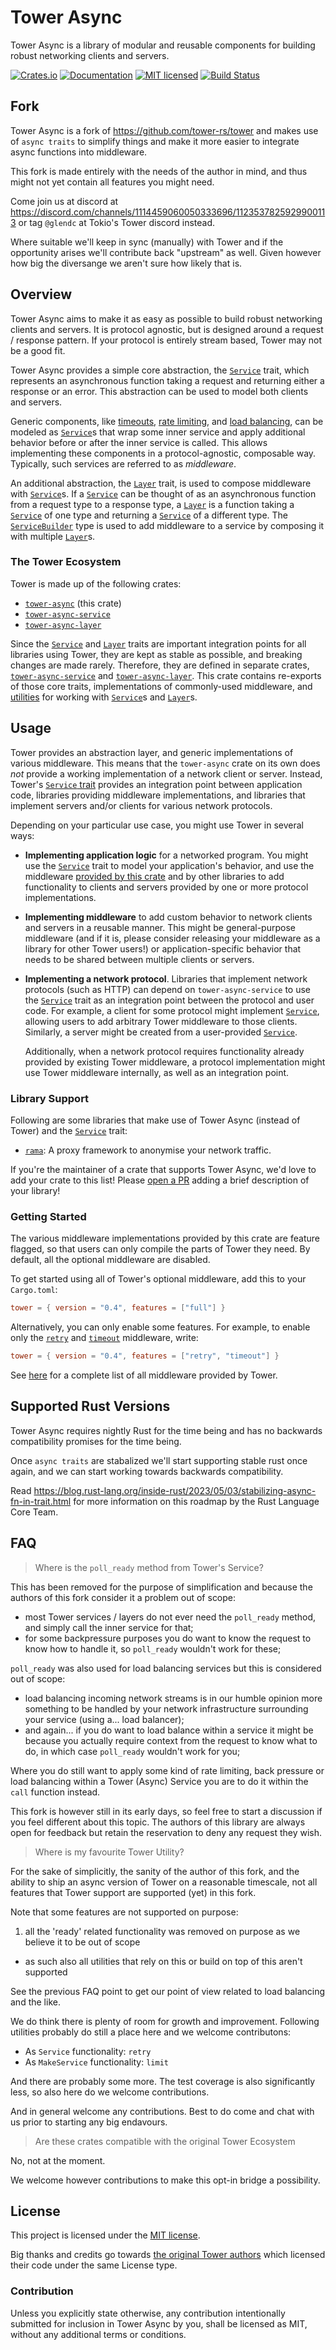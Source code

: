 # Tower Async

Tower Async is a library of modular and reusable components for building robust
networking clients and servers.

[![Crates.io][crates-badge]][crates-url]
[![Documentation][docs-badge]][docs-url]
[![MIT licensed][mit-badge]][mit-url]
[![Build Status][actions-badge]][actions-url]

[crates-badge]: https://img.shields.io/crates/v/tower-async-service.svg
[crates-url]: https://crates.io/crates/tower-async-service
[docs-badge]: https://docs.rs/tower-async-service/badge.svg
[docs-url]: https://docs.rs/tower-async-service
[mit-badge]: https://img.shields.io/badge/license-MIT-blue.svg
[mit-url]: LICENSE
[actions-badge]: https://github.com/plabayo/tower-async/workflows/CI/badge.svg
[actions-url]:https://github.com/plabayo/tower-async/actions?query=workflow%3ACI

## Fork

Tower Async is a fork of <https://github.com/tower-rs/tower>
and makes use of `async traits` to simplify things and make it more easier
to integrate async functions into middleware.

This fork is made entirely with the needs of the author in mind,
and thus might not yet contain all features you might need.

Come join us at discord at <https://discord.com/channels/1114459060050333696/1123537825929900113>
or tag `@glendc` at Tokio's Tower discord instead.

Where suitable we'll keep in sync (manually) with Tower and if the
opportunity arises we'll contribute back "upstream" as well.
Given however how big the diversange we aren't sure how likely that is.

## Overview

Tower Async aims to make it as easy as possible to build robust networking clients and
servers. It is protocol agnostic, but is designed around a request / response
pattern. If your protocol is entirely stream based, Tower may not be a good fit.

Tower Async provides a simple core abstraction, the [`Service`] trait, which
represents an asynchronous function taking a request and returning either a
response or an error. This abstraction can be used to model both clients and
servers.

Generic components, like [timeouts], [rate limiting], and [load balancing],
can be modeled as [`Service`]s that wrap some inner service and apply
additional behavior before or after the inner service is called. This allows
implementing these components in a protocol-agnostic, composable way. Typically,
such services are referred to as _middleware_.

An additional abstraction, the [`Layer`] trait, is used to compose
middleware with [`Service`]s. If a [`Service`] can be thought of as an
asynchronous function from a request type to a response type, a [`Layer`] is
a function taking a [`Service`] of one type and returning a [`Service`] of a
different type. The [`ServiceBuilder`] type is used to add middleware to a
service by composing it with multiple [`Layer`]s.

### The Tower Ecosystem

Tower is made up of the following crates:

* [`tower-async`] (this crate)
* [`tower-async-service`]
* [`tower-async-layer`]

Since the [`Service`] and [`Layer`] traits are important integration points
for all libraries using Tower, they are kept as stable as possible, and
breaking changes are made rarely. Therefore, they are defined in separate
crates, [`tower-async-service`] and [`tower-async-layer`]. This crate contains
re-exports of those core traits, implementations of commonly-used
middleware, and [utilities] for working with [`Service`]s and [`Layer`]s.

## Usage

Tower provides an abstraction layer, and generic implementations of various
middleware. This means that the `tower-async` crate on its own does *not* provide
a working implementation of a network client or server. Instead, Tower's
[`Service` trait][`Service`] provides an integration point between
application code, libraries providing middleware implementations, and
libraries that implement servers and/or clients for various network
protocols.

Depending on your particular use case, you might use Tower in several ways: 

* **Implementing application logic** for a networked program. You might
  use the [`Service`] trait to model your application's behavior, and use
  the middleware [provided by this crate][all_layers] and by other libraries
  to add functionality to clients and servers provided by one or more
  protocol implementations.
* **Implementing middleware** to add custom behavior to network clients and
  servers in a reusable manner. This might be general-purpose middleware
  (and if it is, please consider releasing your middleware as a library for
  other Tower users!) or application-specific behavior that needs to be
  shared between multiple clients or servers.
* **Implementing a network protocol**. Libraries that implement network
  protocols (such as HTTP) can depend on `tower-async-service` to use the
  [`Service`] trait as an integration point between the protocol and user
  code. For example, a client for some protocol might implement [`Service`],
  allowing users to add arbitrary Tower middleware to those clients.
  Similarly, a server might be created from a user-provided [`Service`].

  Additionally, when a network protocol requires functionality already
  provided by existing Tower middleware, a protocol implementation might use
  Tower middleware internally, as well as an integration point.

### Library Support

Following are some libraries that make use of Tower Async (instead of Tower)
and the [`Service`] trait:

* [`rama`]: A proxy framework to anonymise your network traffic.

[`rama`]: https://crates.io/crates/rama

If you're the maintainer of a crate that supports Tower Async, we'd love to add
your crate to this list! Please [open a PR] adding a brief description of
your library!

### Getting Started

The various middleware implementations provided by this crate are feature
flagged, so that users can only compile the parts of Tower they need. By
default, all the optional middleware are disabled.

To get started using all of Tower's optional middleware, add this to your
`Cargo.toml`:

```toml
tower = { version = "0.4", features = ["full"] }
```

Alternatively, you can only enable some features. For example, to enable
only the [`retry`] and [`timeout`][timeouts] middleware, write:

```toml
tower = { version = "0.4", features = ["retry", "timeout"] }
```

See [here][all_layers] for a complete list of all middleware provided by
Tower.

[`Service`]: https://docs.rs/tower-async/latest/tower-async/trait.Service.html
[`Layer`]: https://docs.rs/tower-async/latest/tower-async/trait.Layer.html
[all_layers]: https://docs.rs/tower-async/latest/tower-async/#modules
[timeouts]: https://docs.rs/tower-async/latest/tower-async/timeout/
[rate limiting]: https://docs.rs/tower-async/latest/tower-async/limit/rate
[load balancing]: https://docs.rs/tower-async/latest/tower-async/balance/
[`ServiceBuilder`]: https://docs.rs/tower-async/latest/tower-async/struct.ServiceBuilder.html
[utilities]: https://docs.rs/tower-async/latest/tower-async/trait.ServiceExt.html
[`tower-async`]: https://crates.io/crates/tower
[`tower-async-service`]: https://crates.io/crates/tower-async-service
[`tower-async-layer`]: https://crates.io/crates/tower-async-layer
[`retry`]: https://docs.rs/tower-async/latest/tower-async/retry
[open a PR]: https://github.com/plabayo/tower-async/compare


## Supported Rust Versions

Tower Async requires nightly Rust for the time being and has no backwards compatibility
promises for the time being.

Once `async traits` are stabalized we'll start supporting stable rust once again,
and we can start working towards backwards compatibility.

Read <https://blog.rust-lang.org/inside-rust/2023/05/03/stabilizing-async-fn-in-trait.html> for more information
on this roadmap by the Rust Language Core Team.

## FAQ

> Where is the `poll_ready` method from Tower's Service?

This has been removed for the purpose of simplification and because the authors of this
fork consider it a problem out of scope:

- most Tower services / layers do not ever need the `poll_ready` method, and simply call the inner service for that;
- for some backpressure purposes you do want to know the request to know how to handle it, so `poll_ready` wouldn't work for these;

`poll_ready` was also used for load balancing services but this is considered out of scope:

- load balancing incoming network streams is in our humble opinion more something
  to be handled by your network infrastructure surrounding your service (using a... load balancer);
- and again... if you do want to load balance within a service it might be because you
  actually require context from the request to know what to do, in which case `poll_ready` wouldn't work for you;

Where you do still want to apply some kind of rate limiting, back pressure or load balancing
within a Tower (Async) Service you are to do it within the `call` function instead.

This fork is however still in its early days, so feel free to start a discussion if you feel different about this topic.
The authors of this library are always open for feedback but retain the reservation to deny any request they wish.

> Where is my favourite Tower Utility?

For the sake of simplicitly, the sanity of the author of this fork,
and the ability to ship an async version of Tower on a reasonable timescale,
not all features that Tower support are supported (yet) in this fork.

Note that some features are not supported on purpose:

1. all the 'ready' related functionality was removed on purpose as we believe it to be out of scope
  - as such also all utilities that rely on this or build on top of this aren't supported

See the previous FAQ point to get our point of view related to load balancing and the like.

We do think there is plenty of room for growth and improvement.
Following utilities probably do still a place here and we welcome contributons:

- As `Service` functionality: `retry`
- As `MakeService` functionality: `limit`

And there are probably some more. The test coverage is also significantly less, so also
here do we welcome contributions.

And in general welcome any contributions.
Best to do come and chat with us prior to starting any big endavours.

> Are these crates compatible with the original Tower Ecosystem

No, not at the moment.

We welcome however contributions to make this opt-in bridge a possibility.

## License

This project is licensed under the [MIT license](LICENSE).

Big thanks and credits go towards
[the original Tower authors](https://github.com/tower-rs/tower/graphs/contributors?from=2016-08-21&to=2023-06-04&type=c)
which licensed their code under the same License type.

### Contribution

Unless you explicitly state otherwise, any contribution intentionally submitted
for inclusion in Tower Async by you, shall be licensed as MIT, without any additional
terms or conditions.
